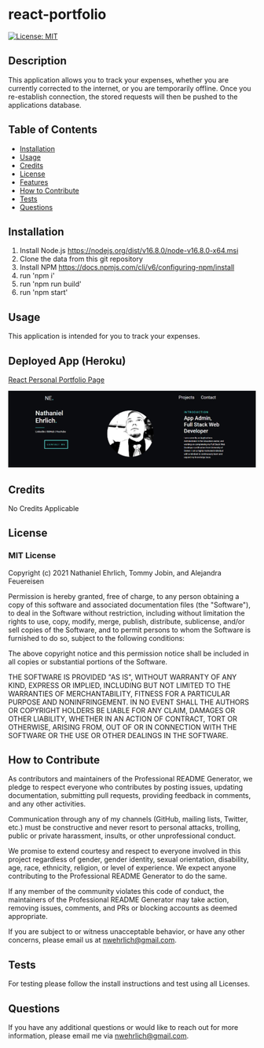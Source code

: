 # react-portfolio
  [![License: MIT](https://img.shields.io/badge/License-MIT-yellow.svg)](https://opensource.org/licenses/MIT)

  ## Description
  This application allows you to track your expenses, whether you are currently corrected to the internet, or you are temporarily offline. Once you re-establish connection, the stored requests will then be pushed to the applications database.

  ## Table of Contents 
  - [Installation](#installation)
  - [Usage](#usage)
  - [Credits](#credits)
  - [License](#license)
  - [Features](#features)
  - [How to Contribute](#how-to-contribute)
  - [Tests](#tests)
  - [Questions](#questions)

  ## Installation
  1. Install Node.js https://nodejs.org/dist/v16.8.0/node-v16.8.0-x64.msi 
  2. Clone the data from this git repository 
  3. Install NPM https://docs.npmjs.com/cli/v6/configuring-npm/install 
  5. run 'npm i'
  6. run 'npm run build'
  7. run 'npm start'
  
  ## Usage
  This application is intended for you to track your expenses.

  ## Deployed App (Heroku)
  [React Personal Portfolio Page](https://www.nwehrlich.com)

  ![Portfolio Screenshot](https://github.com/TechnoPrep/react-portfolio/blob/main/screenshots/react-portfolio.png)
            
  ## Credits
  No Credits Applicable

  ## License
  ### MIT License

  Copyright (c) 2021 Nathaniel Ehrlich, Tommy Jobin, and Alejandra Feuereisen

Permission is hereby granted, free of charge, to any person obtaining a copy of this software and associated documentation files (the "Software"), to deal in the Software without restriction, including without limitation the rights to use, copy, modify, merge, publish, distribute, sublicense, and/or sell copies of the Software, and to permit persons to whom the Software is furnished to do so, subject to the following conditions:
      
The above copyright notice and this permission notice shall be included in all copies or substantial portions of the Software.
      
THE SOFTWARE IS PROVIDED "AS IS", WITHOUT WARRANTY OF ANY KIND, EXPRESS OR IMPLIED, INCLUDING BUT NOT LIMITED TO THE WARRANTIES OF MERCHANTABILITY, FITNESS FOR A PARTICULAR PURPOSE AND NONINFRINGEMENT. IN NO EVENT SHALL THE AUTHORS OR COPYRIGHT HOLDERS BE LIABLE FOR ANY CLAIM, DAMAGES OR OTHER LIABILITY, WHETHER IN AN ACTION OF CONTRACT, TORT OR OTHERWISE, ARISING FROM, OUT OF OR IN CONNECTION WITH THE SOFTWARE OR THE USE OR OTHER DEALINGS IN THE SOFTWARE.

  ## How to Contribute
  
As contributors and maintainers of the Professional README Generator, we pledge to respect everyone who contributes by posting issues, updating documentation, submitting pull requests, providing feedback in comments, and any other activities.

Communication through any of my channels (GitHub, mailing lists, Twitter, etc.) must be constructive and never resort to personal attacks, trolling, public or private harassment, insults, or other unprofessional conduct.
      
We promise to extend courtesy and respect to everyone involved in this project regardless of gender, gender identity, sexual orientation, disability, age, race, ethnicity, religion, or level of experience. We expect anyone contributing to the Professional README Generator to do the same.
      
If any member of the community violates this code of conduct, the maintainers of the Professional README Generator may take action, removing issues, comments, and PRs or blocking accounts as deemed appropriate.
      
If you are subject to or witness unacceptable behavior, or have any other concerns, please email us at [nwehrlich@gmail.com](mailto:nwehrlich@gmail.com?subject=[Contribution]).

  ## Tests
  For testing please follow the install instructions and test using all Licenses.

  ## Questions
  If you have any additional questions or would like to reach out for more information, please email me via [nwehrlich@gmail.com](mailto:nwehrlich@gmail.com?subject=[GitHub]).